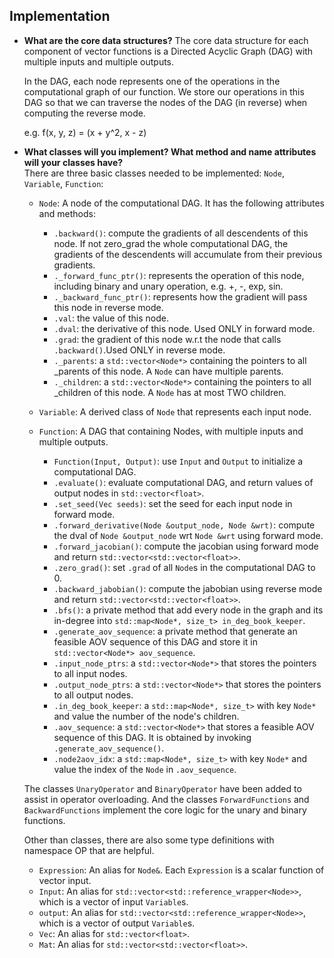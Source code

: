 ## Implementation

- **What are the core data structures?**
    The core data structure for each component of vector functions is a Directed Acyclic Graph (DAG) with multiple inputs and multiple outputs.

    In the DAG, each node represents one of the operations in the computational graph of our function. We store our operations in this DAG so that we can traverse the nodes of the DAG (in reverse) when computing the reverse mode.

    e.g. f(x, y, z) = (x + y^2, x - z)

- **What classes will you implement? What method and name attributes will your classes have?**  
    There are three basic classes needed to be implemented: `Node`, `Variable`, `Function`:
    - `Node`: A node of the computational DAG. It has the following attributes and methods:
        - `.backward()`: compute the gradients of all descendents of this node. If not zero_grad the whole computational DAG, the gradients of the descendents 
        will accumulate from their previous gradients. 
        - `._forward_func_ptr()`: represents the operation of this node, including binary and unary operation, e.g. +, -, exp, sin.
        - `._backward_func_ptr()`: represents how the gradient will pass this node in reverse mode.
        - `.val`: the value of this node.
        - `.dval`: the derivative of this node. Used ONLY in forward mode.
        - `.grad`: the gradient of this node w.r.t the node that calls `.backward()`.Used ONLY in reverse mode.
        - `._parents`: a `std::vector<Node*>` containing the pointers to all _parents of this node. A `Node` can have multiple parents.
        - `._children`: a `std::vector<Node*>` containing the pointers to all _children of this node. A `Node` has at most TWO children.
    
    - `Variable`: A derived class of `Node` that represents each input node.
    
    - `Function`: A DAG that containing Nodes, with multiple inputs and multiple outputs.
        - `Function(Input, Output)`: use `Input` and `Output` to initialize a computational DAG.
        - `.evaluate()`: evaluate computational DAG, and return values of output nodes in `std::vector<float>`.
        - `.set_seed(Vec seeds)`: set the seed for each input node in forward mode.
        - `.forward_derivative(Node &output_node, Node &wrt)`: compute the dval of `Node &output_node` wrt `Node &wrt` using forward mode.
        - `.forward_jacobian()`: compute the jacobian using forward mode and return `std::vector<std::vector<float>>`.
        - `.zero_grad()`: set `.grad` of all `Node`s in the computational DAG to 0.
        - `.backward_jabobian()`: compute the jabobian using reverse mode and return `std::vector<std::vector<float>>`.
        - `.bfs()`: a private method that add every node in the graph and its in-degree into `std::map<Node*, size_t> in_deg_book_keeper`.
        - `.generate_aov_sequence`: a private method that generate an feasible AOV sequence of this DAG and store it in `std::vector<Node*> aov_sequence`.
        - `.input_node_ptrs`: a `std::vector<Node*>` that stores the pointers to all input nodes.
        - `.output_node_ptrs`: a `std::vector<Node*>` that stores the pointers to all output nodes.
        - `.in_deg_book_keeper`: a `std::map<Node*, size_t>` with key `Node*` and value the number of the node's children.
        - `.aov_sequence`: a `std::vector<Node*>` that stores a feasible AOV sequence of this DAG. It is obtained by invoking `.generate_aov_sequence()`.
        - `.node2aov_idx`: a `std::map<Node*, size_t>` with key `Node*` and value the index of the `Node` in `.aov_sequence`.

    The classes `UnaryOperator` and `BinaryOperator` have been added to assist in operator overloading. And the classes `ForwardFunctions` and `BackwardFunctions` implement the core logic for the unary and binary functions.

    Other than classes, there are also some type definitions with namespace OP that are helpful.
    - `Expression`: An alias for `Node&`. Each `Expression` is a scalar function of vector input.
    - `Input`: An alias for `std::vector<std::reference_wrapper<Node>>`, which is a vector of input `Variable`s.
    - `output`: An alias for `std::vector<std::reference_wrapper<Node>>`, which is a vector of output `Variable`s.
    - `Vec`: An alias for `std::vector<float>`.
    - `Mat`: An alias for `std::vector<std::vector<float>>`.
